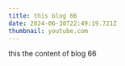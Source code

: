 ```yaml
---
title: this blog 66
date: 2024-06-30T22:49:19.721Z
thumbnail: youtube.com
---
```

t﻿his the content of blog 66